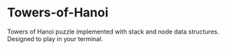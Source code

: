 # Towers-of-Hanoi
Towers of Hanoi puzzle implemented with stack and node data structures.
Designed to play in your terminal.
